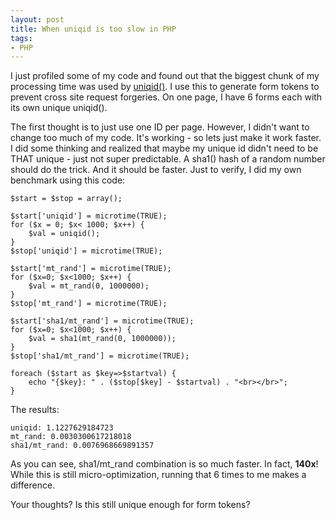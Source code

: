 ```yaml
---
layout: post
title: When uniqid is too slow in PHP
tags:
- PHP
---
```


I just profiled some of my code and found out that the biggest chunk of my processing time was used by [uniqid()](http://php.net/uniqid).  I use this to generate form tokens to prevent cross site request forgeries.  On one page, I have 6 forms each with its own unique uniqid().

The first thought is to just use one ID per page.  However, I didn't want to change too much of my code.  It's working - so lets just make it work faster.  I did some thinking and realized that maybe my unique id didn't need to be THAT unique - just not super predictable.  A sha1() hash of a random number should do the trick.  And it should be faster.  Just to verify, I did my own benchmark using this code:

```php?start_inline=1
$start = $stop = array();

$start['uniqid'] = microtime(TRUE);
for ($x = 0; $x< 1000; $x++) {
    $val = uniqid();
}
$stop['uniqid'] = microtime(TRUE);

$start['mt_rand'] = microtime(TRUE);
for ($x=0; $x<1000; $x++) {
    $val = mt_rand(0, 1000000);
}
$stop['mt_rand'] = microtime(TRUE);

$start['sha1/mt_rand'] = microtime(TRUE);
for ($x=0; $x<1000; $x++) {
    $val = sha1(mt_rand(0, 1000000));
}
$stop['sha1/mt_rand'] = microtime(TRUE);

foreach ($start as $key=>$startval) {
    echo "{$key}: " . ($stop[$key] - $startval) . "<br></br>";
}
```

The results:
    
    uniqid: 1.1227629184723
    mt_rand: 0.0030300617218018
    sha1/mt_rand: 0.0076968669891357
    
As you can see, sha1/mt_rand combination is so much faster.  In fact, **140x**!  While this is still micro-optimization, running that 6 times to me makes a difference.

Your thoughts?  Is this still unique enough for form tokens?
